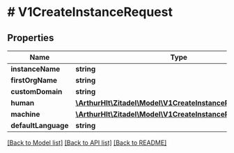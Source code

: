 # # V1CreateInstanceRequest

## Properties

Name | Type | Description | Notes
------------ | ------------- | ------------- | -------------
**instanceName** | **string** |  | [optional]
**firstOrgName** | **string** |  | [optional]
**customDomain** | **string** |  | [optional]
**human** | [**\ArthurHlt\Zitadel\Model\V1CreateInstanceRequestHuman**](V1CreateInstanceRequestHuman.md) |  | [optional]
**machine** | [**\ArthurHlt\Zitadel\Model\V1CreateInstanceRequestMachine**](V1CreateInstanceRequestMachine.md) |  | [optional]
**defaultLanguage** | **string** |  | [optional]

[[Back to Model list]](../../README.md#models) [[Back to API list]](../../README.md#endpoints) [[Back to README]](../../README.md)
